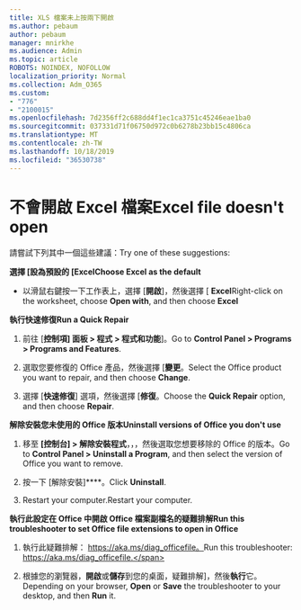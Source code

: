 ```yaml
---
title: XLS 檔案未上按兩下開啟
ms.author: pebaum
author: pebaum
manager: mnirkhe
ms.audience: Admin
ms.topic: article
ROBOTS: NOINDEX, NOFOLLOW
localization_priority: Normal
ms.collection: Adm_O365
ms.custom:
- "776"
- "2100015"
ms.openlocfilehash: 7d2356ff2c688dd4f1ec1ca3751c45246eae1ba0
ms.sourcegitcommit: 037331d71f06750d972c0b6278b23bb15c4806ca
ms.translationtype: MT
ms.contentlocale: zh-TW
ms.lasthandoff: 10/18/2019
ms.locfileid: "36530738"
---
```

# <a name="excel-file-doesnt-open"></a><span data-ttu-id="3240a-102">不會開啟 Excel 檔案</span><span class="sxs-lookup"><span data-stu-id="3240a-102">Excel file doesn't open</span></span>

<span data-ttu-id="3240a-103">請嘗試下列其中一個這些建議：</span><span class="sxs-lookup"><span data-stu-id="3240a-103">Try one of these suggestions:</span></span>

<span data-ttu-id="3240a-104">**選擇 [設為預設的 [Excel**</span><span class="sxs-lookup"><span data-stu-id="3240a-104">**Choose Excel as the default**</span></span>

* <span data-ttu-id="3240a-105">以滑鼠右鍵按一下工作表上，選擇 [**開啟**]，然後選擇 [ **Excel**</span><span class="sxs-lookup"><span data-stu-id="3240a-105">Right-click on the worksheet, choose **Open with**, and then choose **Excel**</span></span>

<span data-ttu-id="3240a-106">**執行快速修復**</span><span class="sxs-lookup"><span data-stu-id="3240a-106">**Run a Quick Repair**</span></span>

1. <span data-ttu-id="3240a-107">前往 [**控制項] 面板 > 程式 > 程式和功能**]。</span><span class="sxs-lookup"><span data-stu-id="3240a-107">Go to **Control Panel > Programs > Programs and Features**.</span></span>

2. <span data-ttu-id="3240a-108">選取您要修復的 Office 產品，然後選擇 [**變更**。</span><span class="sxs-lookup"><span data-stu-id="3240a-108">Select the Office product you want to repair, and then choose **Change**.</span></span>

3. <span data-ttu-id="3240a-109">選擇 [**快速修復**] 選項，然後選擇 [**修復**。</span><span class="sxs-lookup"><span data-stu-id="3240a-109">Choose the **Quick Repair** option, and then choose **Repair**.</span></span>

<span data-ttu-id="3240a-110">**解除安裝您未使用的 Office 版本**</span><span class="sxs-lookup"><span data-stu-id="3240a-110">**Uninstall versions of Office you don't use**</span></span>

1. <span data-ttu-id="3240a-111">移至 **[控制台] > 解除安裝程式**，，，然後選取您想要移除的 Office 的版本。</span><span class="sxs-lookup"><span data-stu-id="3240a-111">Go to **Control Panel > Uninstall a Program**, and then select the version of Office you want to remove.</span></span>

2. <span data-ttu-id="3240a-112">按一下 [解除安裝]\*\*\*\*。</span><span class="sxs-lookup"><span data-stu-id="3240a-112">Click **Uninstall**.</span></span>

3. <span data-ttu-id="3240a-113">Restart your computer.</span><span class="sxs-lookup"><span data-stu-id="3240a-113">Restart your computer.</span></span>

<span data-ttu-id="3240a-114">**執行此設定在 Office 中開啟 Office 檔案副檔名的疑難排解**</span><span class="sxs-lookup"><span data-stu-id="3240a-114">**Run this troubleshooter to set Office file extensions to open in Office**</span></span>

1. <span data-ttu-id="3240a-115">執行此疑難排解： https://aka.ms/diag_officefile。</span><span class="sxs-lookup"><span data-stu-id="3240a-115">Run this troubleshooter: https://aka.ms/diag_officefile.</span></span>

2. <span data-ttu-id="3240a-116">根據您的瀏覽器，**開啟**或**儲存**到您的桌面，疑難排解]，然後**執行**它。</span><span class="sxs-lookup"><span data-stu-id="3240a-116">Depending on your browser, **Open** or **Save** the troubleshooter to your desktop, and then **Run** it.</span></span>
